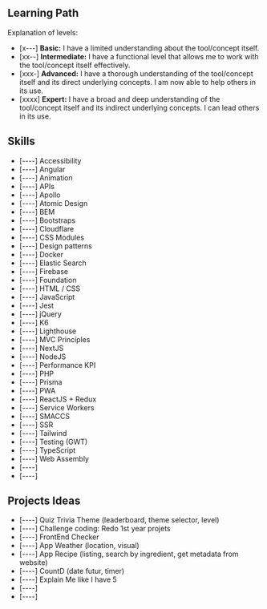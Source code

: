 ## Learning Path

Explanation of levels:
- [x---] **Basic:** I have a limited understanding about the tool/concept itself.
- [xx--] **Intermediate:** I have a functional level that allows me to work with the tool/concept itself effectively. 
- [xxx-] **Advanced:** I have a thorough understanding of the tool/concept itself and its direct underlying concepts. I am now able to help others in its use.
- [xxxx] **Expert:** I have a broad and deep understanding of the tool/concept itself and its indirect underlying concepts. I can lead others in its use.

## Skills

- [----] Accessibility
- [----] Angular
- [----] Animation
- [----] APIs
- [----] Apollo
- [----] Atomic Design
- [----] BEM
- [----] Bootstraps
- [----] Cloudflare
- [----] CSS Modules
- [----] Design patterns
- [----] Docker
- [----] Elastic Search
- [----] Firebase
- [----] Foundation
- [----] HTML / CSS
- [----] JavaScript
- [----] Jest
- [----] jQuery
- [----] K6
- [----] Lighthouse
- [----] MVC Principles
- [----] NextJS
- [----] NodeJS
- [----] Performance KPI
- [----] PHP
- [----] Prisma
- [----] PWA
- [----] ReactJS + Redux
- [----] Service Workers
- [----] SMACCS
- [----] SSR
- [----] Tailwind
- [----] Testing (GWT)
- [----] TypeScript
- [----] Web Assembly
- [----] 
- [----] 

## Projects Ideas
- [----] Quiz Trivia Theme (leaderboard, theme selector, level)
- [----] Challenge coding: Redo 1st year projets
- [----] FrontEnd Checker
- [----] App Weather (location, visual)
- [----] App Recipe (listing, search by ingredient, get metadata from website)
- [----] CountD (date futur, timer)
- [----] Explain Me like I have 5
- [----] 
- [----] 
